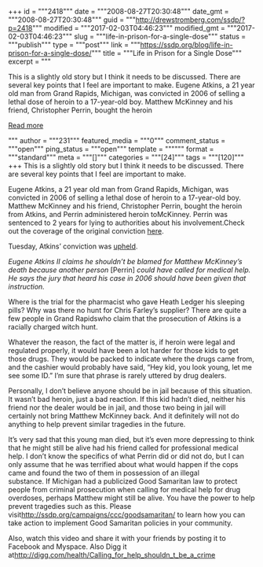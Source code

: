 +++
id = """2418"""
date = """2008-08-27T20:30:48"""
date_gmt = """2008-08-27T20:30:48"""
guid = """http://drewstromberg.com/ssdp/?p=2418"""
modified = """2017-02-03T04:46:23"""
modified_gmt = """2017-02-03T04:46:23"""
slug = """life-in-prison-for-a-single-dose"""
status = """publish"""
type = """post"""
link = """https://ssdp.org/blog/life-in-prison-for-a-single-dose/"""
title = """Life in Prison for a Single Dose"""
excerpt = """<p>This is a slightly old story but I think it needs to be discussed. There are several key points that I feel are important to make. Eugene Atkins, a 21 year old man from Grand Rapids, Michigan, was convicted in 2006 of selling a lethal dose of heroin to a 17-year-old boy. Matthew McKinney and his friend, Christopher Perrin, bought the heroin</p>
<div class="h10"></div>
<p><a class="more-link2 flat" href="https://ssdp.org/blog/life-in-prison-for-a-single-dose/">Read more</a></p>
"""
author = """231"""
featured_media = """0"""
comment_status = """open"""
ping_status = """open"""
template = """"""
format = """standard"""
meta = """[]"""
categories = """[24]"""
tags = """[120]"""
+++
This is a slightly old story but I think it needs to be discussed. There are several key points that I feel are important to make.

Eugene Atkins, a 21 year old man from Grand Rapids, Michigan, was convicted in 2006 of selling a lethal dose of heroin to a 17-year-old boy. Matthew McKinney and his friend, Christopher Perrin, bought the heroin from Atkins, and Perrin administered heroin toMcKinney. Perrin was sentenced to 2 years for lying to authorities about his involvement.Check out the coverage of the original conviction <a href="http://www.woodtv.com/Global/story.asp?S=5170755&amp;nav=0Rce">here</a>.

Tuesday, Atkins’ conviction was <a href="http://www.mlive.com/newsflash/index.ssf?/base/news-56/1218649178291100.xml&amp;storylist=newsmichigan">upheld</a>.

<em>Eugene Atkins II claims he shouldn&#8217;t be blamed for Matthew McKinney&#8217;s death because another person </em>[Perrin]<em> could have called for medical help. He says the jury that heard his case in 2006 should have been given that instruction.</em>

Where is the trial for the pharmacist who gave Heath Ledger his sleeping pills? Why was there no hunt for Chris Farley’s supplier? There are quite a few people in Grand Rapidswho claim that the prosecution of Atkins is a racially charged witch hunt.

Whatever the reason, the fact of the matter is, if heroin were legal and regulated properly, it would have been a lot harder for those kids to get those drugs. They would be packed to indicate where the drugs came from, and the cashier would probably have said, “Hey kid, you look young, let me see some ID.” I’m sure that phrase is rarely uttered by drug dealers.

Personally, I don’t believe anyone should be in jail because of this situation. It wasn&#8217;t bad heroin, just a bad reaction. If this kid hadn’t died, neither his friend nor the dealer would be in jail, and those two being in jail will certainly not bring Matthew McKinney back. And it definitely will not do anything to help prevent similar tragedies in the future.

It’s very sad that this young man died, but it’s even more depressing to think that he might still be alive had his friend called for professional medical help. I don’t know the specifics of what Perrin did or did not do, but I can only assume that he was terrified about what would happen if the cops came and found the two of them in possession of an illegal substance. If Michigan had a publicized Good Samaritan law to protect people from criminal prosecution when calling for medical help for drug overdoses, perhaps Matthew might still be alive. You have the power to help prevent tragedies such as this. Please visit<a href="http://ssdp.org/campaigns/ccc/goodsamaritan/">http://ssdp.org/campaigns/ccc/goodsamaritan/</a> to learn how you can take action to implement Good Samaritan policies in your community.

Also, watch this video and share it with your friends by posting it to Facebook and Myspace. Also Digg it at<a href="http://digg.com/health/Calling_for_help_shouldn_t_be_a_crime" target="_blank">http://digg.com/health/Calling_for_help_shouldn_t_be_a_crime</a>
